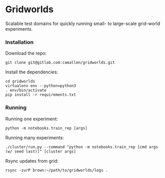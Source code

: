 # Gridworlds

Scalable test domains for quickly running small- to large-scale grid-world experiments.

### Installation

Download the repo:
```
git clone git@gitlab.com:camallen/gridworlds.git
```

Install the dependencies:
```
cd gridworlds
virtualenv env --python=python3
. env/bin/activate
pip install -r requirements.txt
```

### Running
Running one experiment:
```
python -m notebooks.train_rep [args]
```

Running many experiments:
```
./cluster/run.py --command "python -m notebooks.train_rep [cmd args (w/ seed last)]" [cluster args]
```

Rsync updates from grid:
```
rsync -zurP brown:~/path/to/gridworlds/logs .
```
